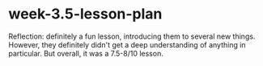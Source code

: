 # week-3.5-lesson-plan

Reflection: definitely a fun lesson, introducing them to several new things. However, they definitely didn't get a deep understanding of anything in particular. But overall, it was a 7.5-8/10 lesson.
